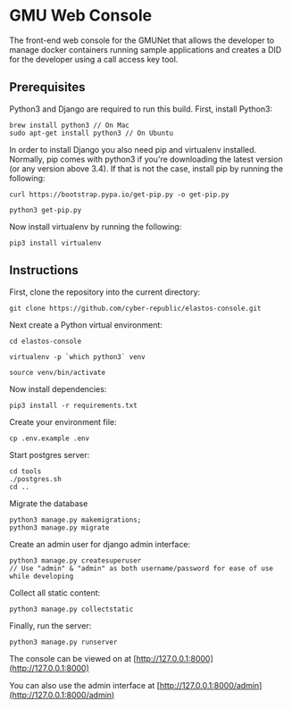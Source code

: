 # GMU Web Console
The front-end web console for the GMUNet that allows the developer to manage docker containers running sample applications and creates a DID for the developer using a call access key tool.

## Prerequisites
Python3 and Django are required to run this build. First, install Python3:
```
brew install python3 // On Mac
sudo apt-get install python3 // On Ubuntu
```
In order to install Django you also need pip and virtualenv installed. Normally, pip comes with python3 if you're downloading the latest version (or any version above 3.4). If that is not the case, install pip by running the following:
```
curl https://bootstrap.pypa.io/get-pip.py -o get-pip.py
```
```
python3 get-pip.py
```
Now install virtualenv by running the following:
```
pip3 install virtualenv
```
## Instructions
First, clone the repository into the current directory:
```
git clone https://github.com/cyber-republic/elastos-console.git
```
Next create a Python virtual environment:
```
cd elastos-console
```
```
virtualenv -p `which python3` venv
```
```
source venv/bin/activate
```
Now install dependencies:
```
pip3 install -r requirements.txt
```
Create your environment file:
``` 
cp .env.example .env
```
Start postgres server:
```
cd tools
./postgres.sh
cd ..
```
Migrate the database
```
python3 manage.py makemigrations;
python3 manage.py migrate
```
Create an admin user for django admin interface:
```
python3 manage.py createsuperuser
// Use "admin" & "admin" as both username/password for ease of use while developing
```
Collect all static content:
```
python3 manage.py collectstatic 
```
Finally, run the server:
```
python3 manage.py runserver
```
The console can be viewed on at [http://127.0.0.1:8000](http://127.0.0.1:8000)

You can also use the admin interface at [http://127.0.0.1:8000/admin](http://127.0.0.1:8000/admin)
